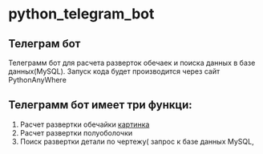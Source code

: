 # python_telegram_bot
## Телеграм бот
Телеграмм бот для расчета разверток обечаек и поиска данных в базе данных(MySQL). 
Запуск кода будет производится через сайт PythonAnyWhere
## Телеграмм бот имеет три функци:
1. Расчет развертки обечайки 
[картинка]([/python_telegram_bot/обечайка.png](https://drive.google.com/file/d/11R11oA05VWnk4nfGk1gFMEkpn1wZ3we-/view?usp=share_link))
2. Расчет развертки полуоболочки
3. Поиск развертки детали по чертежу( запрос к базе данных MySQL, 
